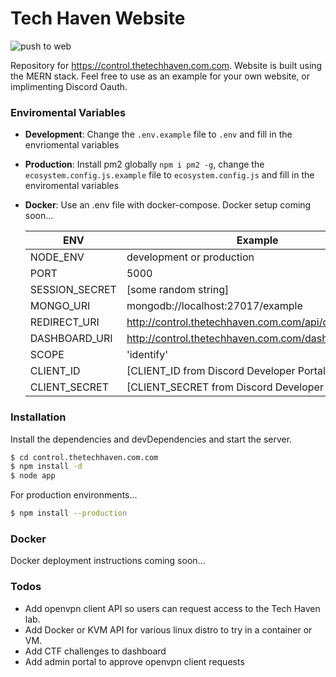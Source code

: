 # Tech Haven Website

![push to web](https://github.com/Tech-Haven/control.thetechhaven.com.com/workflows/push%20to%20web/badge.svg)

Repository for https://control.thetechhaven.com.com. Website is built using the MERN stack. Feel free to use as an example for your own website, or implimenting Discord Oauth.

### Enviromental Variables

- **Development**: Change the `.env.example` file to `.env` and fill in the envriomental variables
- **Production**: Install pm2 globally `npm i pm2 -g`, change the `ecosystem.config.js.example` file to `ecosystem.config.js` and fill in the enviromental variables
- **Docker**: Use an .env file with docker-compose. Docker setup coming soon...

  | ENV            | Example                                                   |
  | -------------- | --------------------------------------------------------- |
  | NODE_ENV       | development or production                                 |
  | PORT           | 5000                                                      |
  | SESSION_SECRET | [some random string]                                      |
  | MONGO_URI      | mongodb://localhost:27017/example                         |
  | REDIRECT_URI   | http://control.thetechhaven.com.com/api/discord/oauth     |
  | DASHBOARD_URI  | http://control.thetechhaven.com.com/dashboard             |
  | SCOPE          | 'identify'                                                |
  | CLIENT_ID      | [CLIENT_ID from Discord Developer Portal]                 |
  | CLIENT_SECRET  | [CLIENT_SECRET from Discord Developer Portal]             |

### Installation

Install the dependencies and devDependencies and start the server.

```sh
$ cd control.thetechhaven.com.com
$ npm install -d
$ node app
```

For production environments...

```sh
$ npm install --production
```

### Docker

Docker deployment instructions coming soon...

### Todos

- Add openvpn client API so users can request access to the Tech Haven lab.
- Add Docker or KVM API for various linux distro to try in a container or VM.
- Add CTF challenges to dashboard
- Add admin portal to approve openvpn client requests
